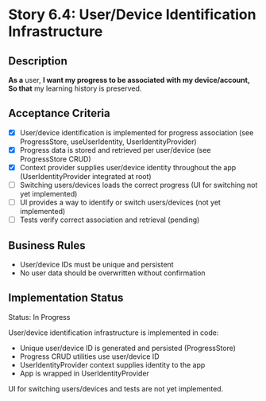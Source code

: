 # Story 6.4: User/Device Identification Infrastructure

## Description

**As a** user,
**I want my progress to be associated with my device/account,
So that** my learning history is preserved.

## Acceptance Criteria

- [x] User/device identification is implemented for progress association (see ProgressStore, useUserIdentity, UserIdentityProvider)
- [x] Progress data is stored and retrieved per user/device (see ProgressStore CRUD)
- [x] Context provider supplies user/device identity throughout the app (UserIdentityProvider integrated at root)
- [ ] Switching users/devices loads the correct progress (UI for switching not yet implemented)
- [ ] UI provides a way to identify or switch users/devices (not yet implemented)
- [ ] Tests verify correct association and retrieval (pending)

## Business Rules

- User/device IDs must be unique and persistent
- No user data should be overwritten without confirmation

## Implementation Status

Status: In Progress

User/device identification infrastructure is implemented in code:

- Unique user/device ID is generated and persisted (ProgressStore)
- Progress CRUD utilities use user/device ID
- UserIdentityProvider context supplies identity to the app
- App is wrapped in UserIdentityProvider

UI for switching users/devices and tests are not yet implemented.
